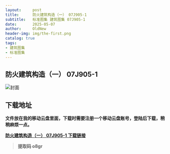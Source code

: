 ```yaml
---
layout:     post
title:      防火建筑构造（一） 07J905-1
subtitle:   标准图集 建筑图集 07J905-1
date:       2025-05-07
author:     OldNew
header-img: img/the-first.png
catalog: true
tags:
- 建筑图集
- 标准图集
---
```

## 防火建筑构造（一） 07J905-1
![封面](https://pic1.imgdb.cn/item/6819824058cb8da5c8ded71f.jpg)

## 下载地址 ##
**文件放在我的移动云盘里面，下载时需要注册一个移动云盘账号，登陆后下载，稍稍麻烦一点。**  
  
[**防火建筑构造（一） 07J905-1 下载链接**](https://caiyun.139.com/m/i?2nc6pgw2Kmxfx)

> **提取码 o8gr**
